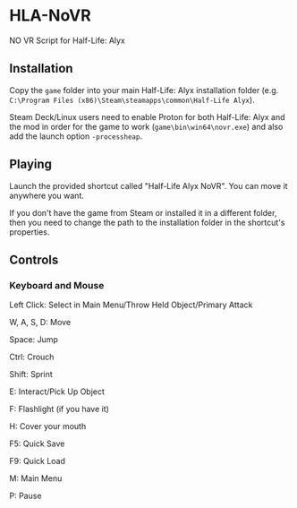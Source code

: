 # HLA-NoVR
NO VR Script for Half-Life: Alyx

## Installation
Copy the ``game`` folder into your main Half-Life: Alyx installation folder (e.g. ``C:\Program Files (x86)\Steam\steamapps\common\Half-Life Alyx``).

Steam Deck/Linux users need to enable Proton for both Half-Life: Alyx and the mod in order for the game to work (``game\bin\win64\novr.exe``) and also add the launch option ``-processheap``.
## Playing
Launch the provided shortcut called "Half-Life Alyx NoVR". You can move it anywhere you want.

If you don't have the game from Steam or installed it in a different folder, then you need to change the path to the installation folder in the shortcut's properties.
## Controls
### Keyboard and Mouse
Left Click: Select in Main Menu/Throw Held Object/Primary Attack

W, A, S, D: Move

Space: Jump

Ctrl: Crouch

Shift: Sprint

E: Interact/Pick Up Object

F: Flashlight (if you have it)

H: Cover your mouth

F5: Quick Save

F9: Quick Load

M: Main Menu

P: Pause
